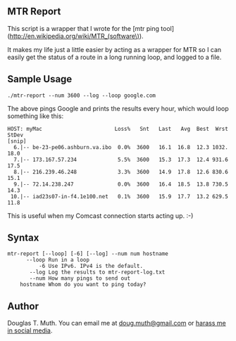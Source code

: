 ## MTR Report

This script is a wrapper that I wrote for the [mtr ping tool](http://en.wikipedia.org/wiki/MTR_(software\)).

It makes my life just a little easier by acting as a wrapper for MTR so I can easily 
get the status of a route in a long running loop, and logged to a file.


## Sample Usage

    ./mtr-report --num 3600 --log --loop google.com

The above pings Google and prints the results every hour, which would loop something like this:

    HOST: myMac                       Loss%   Snt   Last   Avg  Best  Wrst StDev
    [snip]
      6.|-- be-23-pe06.ashburn.va.ibo  0.0%  3600   16.1  16.8  12.3 1032.  18.0
      7.|-- 173.167.57.234             5.5%  3600   15.3  17.3  12.4 931.6  17.5
      8.|-- 216.239.46.248             3.3%  3600   14.9  17.8  12.6 830.6  15.1
      9.|-- 72.14.238.247              0.0%  3600   16.4  18.5  13.8 730.5  14.3
     10.|-- iad23s07-in-f4.1e100.net   0.1%  3600   15.9  17.7  13.2 629.5  11.8

This is useful when my Comcast connection starts acting up. :-)


## Syntax

    mtr-report [--loop] [-6] [--log] --num num hostname
          --loop Run in a loop
              -6 Use IPv6. IPv4 is the default.
           --log Log the results to mtr-report-log.txt
           --num How many pings to send out
        hostname Whom do you want to ping today?


## Author

Douglas T. Muth.  You can email me at doug.muth@gmail.com or 
[harass me in social media](http://www.dmuth.org/contact).


